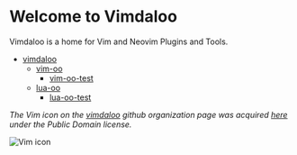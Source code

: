 # Welcome to Vimdaloo

Vimdaloo is a home for Vim and Neovim Plugins and Tools.

* [vimdaloo](https://github.com/vimdaloo)
  * [vim-oo](https://github.com/vimdaloo/vim-oo)
    * [vim-oo-test](https://github.com/vimdaloo/vim-oo-test)
  * [lua-oo](https://github.com/vimdaloo/lua-oo)
    * [lua-oo-test](https://github.com/vimdaloo/lua-oo-test)

_The Vim icon on the [vimdaloo](https://github.com/vimdaloo/) github organization
page was acquired [here](https://freesvg.org/vim-colorscheme-tailoring19205)
under the Public Domain license._

![Vim icon](/vim-icon_200x200.png)
